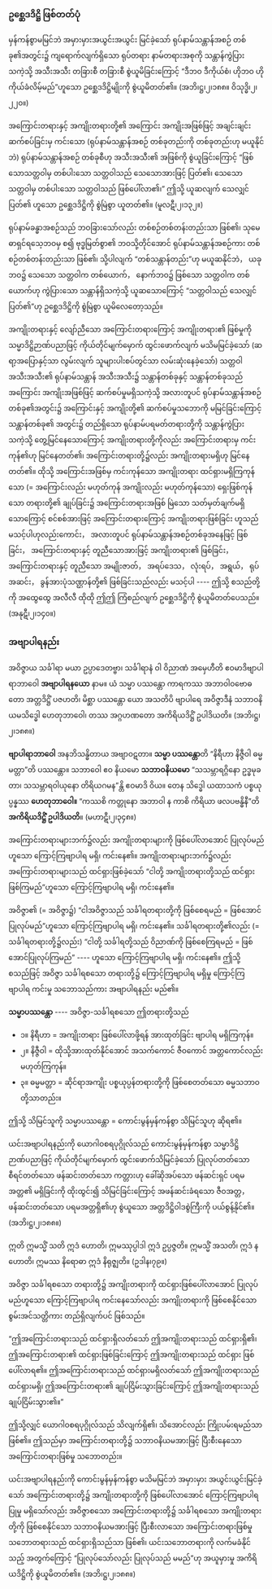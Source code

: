 ### ဥစ္ဆေဒဒိဋ္ဌိ ဖြစ်တတ်ပုံ

မှန်ကန်စွာမမြင်ဘဲ အမှားမှားအယွင်းအယွင်း မြင်ခဲ့သော် ရုပ်နာမ်သန္တာန်အစဉ် တစ်ခု၏အတွင်း၌ ကျရောက်လျက်ရှိသော ရုပ်တရား နာမ်တရားအစုကို သန္တာန်ကွဲပြားသကဲ့သို့ အသီးအသီး တခြားစီ တခြားစီ စွဲယူမိခြင်းကြောင့် “ဒီဘဝ ဒီကိုယ်စံ၊ ဟိုဘဝ ဟိုကိုယ်ခံလိမ့်မည်”ဟူသော ဥစ္ဆေဒဒိဋ္ဌိမျိုးကို စွဲယူမိတတ်၏။
(အဘိ၊ဋ္ဌ၊၂၊၁၈၈။ ဝိသုဒ္ဓိ၊၂၊၂၂၀။)

အကြောင်းတရားနှင့် အကျိုးတရားတို့၏ အကြောင်း အကျိုးအဖြစ်ဖြင့် အချင်းချင်း ဆက်စပ်ခြင်းမှ ကင်းသော (ရုပ်နာမ်သန္တာန်အစဉ် တစ်ခုတည်းကို တစ်ခုတည်းဟု မယူနိုင်ဘဲ) ရုပ်နာမ်သန္တာန်အစဉ် တစ်ခုစီဟု အသီးအသီး၏ အဖြစ်ကို စွဲယူခြင်းကြောင့် “ဖြစ်သောသတ္တဝါမှ တစ်ပါးသော သတ္တဝါသည် သေသောအားဖြင့် ပြတ်၏၊ သေသော သတ္တဝါမှ တစ်ပါးသော သတ္တဝါသည် ဖြစ်ပေါ်လာ၏၊” ဤသို့ ယူဆလျက် သေလျှင် ပြတ်၏ ဟူသော ဥစ္ဆေဒဒိဋ္ဌိကို စွဲမြဲစွာ ယူတတ်၏။ (မူလဋီ၊၂၊၁၃၂။)

ရုပ်နာမ်ခန္ဓာအစဉ်သည် ဘဝခြားသော်လည်း တစ်စဉ်တစ်တန်းတည်းသာ ဖြစ်၏၊ သုမေဓာရှင်ရသေ့ဘဝမှ စ၍ ဗုဒ္ဓမြတ်စွာ၏ ဘဝသို့တိုင်အောင် ရုပ်နာမ်သန္တာန်အစဉ်ကား တစ်စဉ်တစ်တန်းတည်းသာ ဖြစ်၏၊ သို့ပါလျက် “တစ်သန္တာန်တည်း”ဟု မယူဆနိုင်ဘဲ， ယခုဘဝ၌ သေသော သတ္တဝါက တစ်ယောက်， နောက်ဘဝ၌ ဖြစ်သော သတ္တဝါက တစ်ယောက်ဟု ကွဲပြားသော သန္တာန်ရှိသကဲ့သို့ ယူဆသောကြောင့် “သတ္တဝါသည် သေလျှင် ပြတ်၏”ဟု ဥစ္ဆေဒဒိဋ္ဌိကို စွဲမြဲစွာ ယူမိလေတော့သည်။

အကျိုးတရားနှင့် လျော်ညီသော အကြောင်းတရားကြောင့် အကျိုးတရား၏ ဖြစ်မှုကို သမ္မာဒိဋ္ဌိဉာဏ်ပညာဖြင့် ကိုယ်တိုင်မျက်မှောက် ထွင်းဖောက်လျက် မသိမမြင်ခဲ့သော် (ဆရာ့အပြောနှင့်သာ လွမ်းလျက် သူများပါးစပ်တွင်သာ လမ်းဆုံးနေခဲ့သော်) သတ္တဝါ အသီးအသီး၏ ရုပ်နာမ်သန္တာန် အသီးအသီး၌ သန္တာန်တစ်ခုနှင့် သန္တာန်တစ်ခုသည် အကြောင်း အကျိုးအဖြစ်ဖြင့် ဆက်စပ်မှုမရှိသကဲ့သို့ အလားတူပင် ရုပ်နာမ်သန္တာန်အစဉ် တစ်ခု၏အတွင်း၌ အကြောင်းနှင့် အကျိုးတို့၏ ဆက်စပ်မှုသဘောကို မမြင်ခြင်းကြောင့် သန္တာန်တစ်ခု၏ အတွင်း၌ တည်ရှိသော ရုပ်နာမ်ပရမတ်တရားတို့ကို သန္တာန်ကွဲပြားသကဲ့သို့ တွေ့မြင်နေသောကြောင့် အကျိုးတရားတို့ကိုလည်း အကြောင်းတရားမှ ကင်းကုန်၏ဟု မြင်နေတတ်၏၊ အကြောင်းတရားတို့၌လည်း အကျိုးတရားမရှိဟု မြင်နေတတ်၏။ 
ထိုသို့ အကြောင်းအဖြစ်မှ ကင်းကုန်သော အကျိုးတရား ထင်ရှားမရှိကြကုန်သော (= အကြောင်းလည်း မဟုတ်ကုန် အကျိုးလည်း မဟုတ်ကုန်သော) ရှေးဖြစ်ကုန်သော တရားတို့၏ ချုပ်ခြင်း၌ အကြောင်းတရားအဖြစ် မြဲသော သတ်မှတ်ချက်မရှိသောကြောင့် စင်စစ်အားဖြင့် အကြောင်းတရားကြောင့် အကျိုးတရားဖြစ်ခြင်း ဟူသည် မသင့်ပါဟုလည်းကောင်း， အလားတူပင် ရုပ်နာမ်သန္တာန်အစဉ်တစ်ခုအနေဖြင့် ဖြစ်ခြင်း， အကြောင်းတရားနှင့် တူညီသောအားဖြင့် အကျိုးတရား၏ ဖြစ်ခြင်း， အကြောင်းတရားနှင့် တူညီသော အမျိုးဇာတ်， အရပ်ဒေသ， လုံးရပ်， အရွယ်， ရုပ်အဆင်း， ခွန်အားပုံသဏ္ဌာန်တို့၏ ဖြစ်ခြင်းသည်လည်း မသင့်ပါ ---- ဤသို့ စသည်တို့ကို အထွေထွေ အလီလီ ထိုထို ဤဤ ကြံစည်လျက် ဥစ္ဆေဒဒိဋ္ဌိကို စွဲယူမိတတ်ပေသည်။ (အနုဋီ၊၂၊၁၄၀။)

### အဗျာပါရနည်း

အဝိဇ္ဇာယ သင်္ခါရာ မယာ ဥပ္ပာဒေတဗ္ဗာ၊ သင်္ခါရာနံ ဝါ ဝိညာဏံ အမှေဟီတိ ဧဝမာဒိဗျာပါရာဘာဝေါ **အဗျာပါရနယော** နာမ။ ယံ သမ္မာ ပဿန္တော ကာရကဿ အဘာဝါဝဗောဓတော အတ္တဒိဋ္ဌိံ ပဇဟတိ၊ မိစ္ဆာ ပဿန္တော ယော အသတိပိ ဗျာပါရေ အဝိဇ္ဇာဒီနံ သဘာဝနိယမသိဒ္ဓေါ ဟေတုဘာဝေါ၊ တဿ အဂ္ဂဟဏတော အကိရိယဒိဋ္ဌိံ ဥပါဒိယတိ။ (အဘိ၊ဋ္ဌ၊၂၊၁၈၈။)

**ဗျာပါရာဘာဝေါ** အနဘိသန္ဓိတာယ အဗျာဝဋတာ။ **သမ္မာ ပဿန္တော**တိ “နိရီဟာ နိဇ္ဇီဝါ ဓမ္မမတ္တာ”တိ ပဿန္တော။ သဘာဝေါ ဧဝ နိယမော **သဘာဝနိယမော** “သသမ္ဘာရဂ္ဂိနော ဥဒ္ဓမုခတာ၊ သသမ္ဘာရဝါယုနော တိရိယဂမန”န္တိ ဧဝမာဒိ ဝိယ။ တေန သိဒ္ဓေါ ယထာသကံ ပစ္စယုပ္ပန္နဿ **ဟေတုဘာဝေါ။** “ကဿစိ ကတ္တုနော အဘာဝါ န ကာစိ ကိရိယာ ဖလပဗန္ဓိနီ”တိ **အကိရိယဒိဋ္ဌိံ ဥပါဒိယတိ**။ (မဟာဋီ၊၂၊၃၄၈။)

အကြောင်းတရားများဘက်၌လည်း အကျိုးတရားများကို ဖြစ်ပေါ်လာအောင် ပြုလုပ်မည်ဟူသော ကြောင့်ကြဗျာပါရ မရှိ၊ ကင်းနေ၏။ 
အကျိုးတရားများဘက်၌လည်း အကြောင်းတရားများသည် ထင်ရှားဖြစ်ခဲ့သော် “ငါတို့ အကျိုးတရားတို့သည် ထင်ရှား ဖြစ်ကြမည်”ဟူသော ကြောင့်ကြဗျာပါရ မရှိ၊ ကင်းနေ၏။

အဝိဇ္ဇာ၏ (= အဝိဇ္ဇာ၌) “ငါအဝိဇ္ဇာသည် သင်္ခါရတရားတို့ကို ဖြစ်စေရမည် = ဖြစ်အောင် ပြုလုပ်မည်”ဟူသော ကြောင့်ကြဗျာပါရ မရှိ၊ ကင်းနေ၏။ 
သင်္ခါရတရားတို့၏လည်း (= သင်္ခါရတရားတို့၌လည်း) “ငါတို့ သင်္ခါရတို့သည် ဝိညာဏ်ကို ဖြစ်စေကြရမည် = ဖြစ်အောင်ပြုလုပ်ကြမည်” ---- ဟူသော ကြောင့်ကြဗျာပါရ မရှိ၊ ကင်းနေ၏။ 
ဤသို့ စသည်ဖြင့် အဝိဇ္ဇာ သင်္ခါရစသော တရားတို့၌ ကြောင့်ကြဗျာပါရ မရှိမှု ကြောင့်ကြဗျာပါရ ကင်းမှု သဘောသည်ကား အဗျာပါရနည်း မည်၏။

**သမ္မာပဿန္တော** ---- အဝိဇ္ဇာ-သင်္ခါရစသော ဤတရားတို့သည်

- ၁။ နိရီဟာ = အကျိုးတရား ဖြစ်ပေါ်လာဖို့ရန် အားထုတ်ခြင်း ဗျာပါရ မရှိကြကုန်။
- ၂။ နိဇ္ဇီဝါ = ထိုသို့အားထုတ်နိုင်အောင် အသက်ကောင် ဇီဝကောင် အတ္တကောင်လည်း မဟုတ်ကြကုန်။
- ၃။ ဓမ္မမတ္တာ = ဆိုင်ရာအကျိုး ပစ္စယုပ္ပန်တရားတို့ကို ဖြစ်စေတတ်သော ဓမ္မသဘာဝတို့သာတည်း။

ဤသို့ သိမြင်သူကို သမ္မာပဿန္တော = ကောင်းမွန်မှန်ကန်စွာ သိမြင်သူဟု ဆိုရ၏။

ယင်းအဗျာပါရနည်းကို ယောဂါဝစရပုဂ္ဂိုလ်သည် ကောင်းမွန်မှန်ကန်စွာ သမ္မာဒိဋ္ဌိဉာဏ်ပညာဖြင့် ကိုယ်တိုင်မျက်မှောက် ထွင်းဖောက်သိမြင်ခဲ့သော် ပြုလုပ်တတ်သော စီရင်တတ်သော ဖန်ဆင်းတတ်သော ကတ္တားဟု ခေါ်ဆိုအပ်သော ဖန်ဆင်းရှင် ပရမအတ္တ၏ မရှိခြင်းကို ထိုးထွင်း၍ သိမြင်ခြင်းကြောင့် အဖန်ဆင်းခံရသော ဇီဝအတ္တ，ဖန်ဆင်းတတ်သော ပရမအတ္တရှိ၏ဟု စွဲယူသော အတ္တဒိဋ္ဌိဝါဒစွဲကြီးကို ပယ်စွန့်နိုင်၏။ (အဘိ၊ဋ္ဌ၊၂၊၁၈၈။)

ဣတိ ဣမသ္မိံ သတိ ဣဒံ ဟောတိ၊ ဣမဿုပ္ပါဒါ ဣဒံ ဥပ္ပဇ္ဇတိ။ ဣမသ္မိံ အသတိ၊ ဣဒံ န ဟောတိ၊ ဣမဿ နိရောဓာ ဣဒံ နိရုဇ္ဈတိ။ (ဥဒါန၊၇၉။)

အဝိဇ္ဇာ သင်္ခါရစသော တရားတို့၌ အကျိုးတရားကို ထင်ရှားဖြစ်ပေါ်လာအောင် ပြုလုပ်မည်ဟူသော ကြောင့်ကြဗျာပါရ ကင်းနေသော်လည်း အကျိုးတရားကို ဖြစ်စေနိုင်သော စွမ်းအင်သတ္တိကား တည်ရှိလျက်ပင် ဖြစ်သည်။

“ဤအကြောင်းတရားသည် ထင်ရှားရှိလတ်သော် ဤအကျိုးတရားသည် ထင်ရှားရှိ၏၊ ဤအကြောင်းတရား၏ ထင်ရှားဖြစ်ခြင်းကြောင့် ဤအကျိုးတရားသည် ထင်ရှား ဖြစ်ပေါ်လာရ၏။ 
ဤအကြောင်းတရားသည် ထင်ရှားမရှိလတ်သော် ဤအကျိုးတရားသည် ထင်ရှားမရှိ၊ ဤအကြောင်းတရား၏ ချုပ်ငြိမ်းသွားခြင်းကြောင့် ဤအကျိုးတရားသည် ချုပ်ငြိမ်းသွား၏။”

ဤသို့လျှင် ယောဂါဝစရပုဂ္ဂိုလ်သည် သိလျက်ရှိ၏၊ သိအောင်လည်း ကြိုးပမ်းရမည်သာ ဖြစ်၏။ 
ဤသည်မှာ အကြောင်းတရားတို့၌ သဘာဝနိယမအားဖြင့် ပြီးစီးနေသော အကြောင်းတရားဖြစ်မှု သဘောတည်း။

ယင်းအဗျာပါရနည်းကို ကောင်းမွန်မှန်ကန်စွာ မသိမမြင်ဘဲ အမှားမှား အယွင်းယွင်းမြင်ခဲ့သော် အကြောင်းတရားတို့၌ အကျိုးတရားတို့ကို ဖြစ်ပေါ်လာအောင် ကြောင့်ကြဗျာပါရပြုမှု မရှိသော်လည်း အဝိဇ္ဇာစသော အကြောင်းတရားတို့၌ သင်္ခါရစသော အကျိုးတရားတို့ကို ဖြစ်စေနိုင်သော သဘာဝနိယမအားဖြင့် ပြီးစီးလာသော အကြောင်းတရားဖြစ်မှု သဘောတရားသည် ထင်ရှားရှိသည်သာ ဖြစ်၏၊ ယင်းသဘောတရားကို လက်မခံနိုင်သည့် အတွက်ကြောင့် “ပြုလုပ်သော်လည်း ပြုလုပ်သည် မမည်”ဟု အယူမှားမှု အကိရိယဒိဋ္ဌိကို စွဲယူမိတတ်၏။
(အဘိ၊ဋ္ဌ၊၂၊၁၈၈။)
